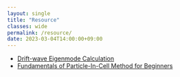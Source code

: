 ```yaml
---
layout: single
title: "Resource"
classes: wide
permalink: /resource/
date: 2023-03-04T14:00:00+09:00
---
```


* [Drift-wave Eigenmode Calculation](https://fplunist.notion.site/Drift-wave-Eigenmode-Calculation-bf8151c52681456184cbda86eae29541)
* [Fundamentals of Particle-In-Cell Method for Beginners](https://fplunist.notion.site/Fundamentals-of-Particle-In-Cell-Method-for-Beginners-a192ace05b644b6da250a9d34e0ef32b)
